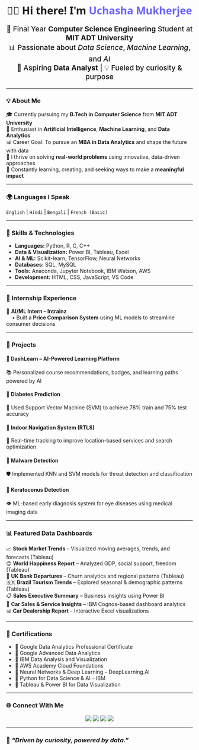 <h1 align="center" style="font-family:'Segoe UI', Tahoma, Geneva, Verdana, sans-serif;">
  👋✨ Hi there! I'm <span style="color:#6C63FF;"><strong>Uchasha Mukherjee</strong></span>
</h1>

<p align="center" style="font-size: 1.2rem; font-weight: 500;">
  🚀 Final Year <strong>Computer Science Engineering</strong> Student at <strong>MIT ADT University</strong> <br>
  📊 Passionate about <em>Data Science</em>, <em>Machine Learning</em>, and <em>AI</em> <br>
  🌟 Aspiring <strong>Data Analyst</strong> | 💡 Fueled by curiosity & purpose
</p>

---

### 💡 About Me

🎓 Currently pursuing my **B.Tech in Computer Science** from **MIT ADT University**  
🤖 Enthusiast in **Artificial Intelligence**, **Machine Learning**, and **Data Analytics**  
📊 Career Goal: To pursue an **MBA in Data Analytics** and shape the future with data  
🧠 I thrive on solving **real-world problems** using innovative, data-driven approaches  
🌟 Constantly learning, creating, and seeking ways to make a **meaningful impact**


---

### 🌍 Languages I Speak

`English` | `Hindi` | `Bengali` | `French (Basic)`

---

### 🧠 Skills & Technologies

- **Languages:** Python, R, C, C++
- **Data & Visualization:** Power BI, Tableau, Excel  
- **AI & ML:** Scikit-learn, TensorFlow, Neural Networks  
- **Databases:** SQL, MySQL  
- **Tools:** Anaconda, Jupyter Notebook, IBM Watson, AWS  
- **Development:** HTML, CSS, JavaScript, VS Code  

---

### 💼 Internship Experience

🔹 **AI/ML Intern – Intrainz**  
&nbsp;&nbsp;&nbsp;&nbsp;• Built a **Price Comparison System** using ML models to streamline consumer decisions

---

### 🚀 Projects

#### 🔸 DashLearn – AI-Powered Learning Platform  
📚 Personalized course recommendations, badges, and learning paths powered by AI

#### 🔸 Diabetes Prediction  
🧬 Used Support Vector Machine (SVM) to achieve 78% train and 75% test accuracy

#### 🔸 Indoor Navigation System (RTLS)  
📍 Real-time tracking to improve location-based services and search optimization

#### 🔸 Malware Detection  
🛡️ Implemented KNN and SVM models for threat detection and classification

#### 🔸 Keratoconus Detection  
👁️ ML-based early diagnosis system for eye diseases using medical imaging data

---

### 📊 Featured Data Dashboards

📈 **Stock Market Trends** – Visualized moving averages, trends, and forecasts (Tableau)  
😊 **World Happiness Report** – Analyzed GDP, social support, freedom (Tableau)  
🏦 **UK Bank Departures** – Churn analytics and regional patterns (Tableau)  
🇧🇷 **Brazil Tourism Trends** – Explored seasonal & demographic patterns (Tableau)  
📋 **Sales Executive Summary** – Business insights using Power BI  
🚙 **Car Sales & Service Insights** – IBM Cognos-based dashboard analytics  
📊 **Car Dealership Report** – Interactive Excel visualizations

---

### 🏅 Certifications

- 📜 Google Data Analytics Professional Certificate  
- 📜 Google Advanced Data Analytics  
- 📜 IBM Data Analysis and Visualization  
- 📜 AWS Academy Cloud Foundations  
- 📜 Neural Networks & Deep Learning – DeepLearning.AI  
- 📜 Python for Data Science & AI – IBM  
- 📜 Tableau & Power BI for Data Visualization  

---

### 🌐 Connect With Me

<p align="center">
  <a href="https://www.linkedin.com/in/uchasha-mukherjee-409939284/"><img src="https://img.shields.io/badge/LinkedIn-Uchasha%20Mukherjee-blue?style=for-the-badge&logo=linkedin"></a>
  <a href="https://github.com/uchasha2825"><img src="https://img.shields.io/badge/GitHub-uchasha2825-black?style=for-the-badge&logo=github"></a>
  <a href="https://public.tableau.com/app/profile/uchasha.mukherjee/vizzes"><img src="https://img.shields.io/badge/Tableau-Dashboards-orange?style=for-the-badge&logo=tableau"></a>
  <a href="https://www.credly.com/users/uchasha-mukherjee"><img src="https://img.shields.io/badge/Credly-Badges-orange?style=for-the-badge&logo=credly"></a>
</p>

---

### 🌟 *“Driven by curiosity, powered by data.”*
